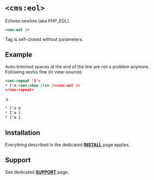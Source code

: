 # `<cms:eol>`

Echoes newline (aka PHP_EOL).

```xml
<cms:eol />
```

Tag is self-closed without parameters.

## Example

Auto-trimmed spaces at the end of the line are not a problem anymore. Following works fine (in view-source):

```xml
<cms:repeat '3'>
* I'm <cms:show item /><cms:eol />
</cms:repeat>
```

↓

```html
* I'm 0
* I'm 1
* I'm 2
```

## Installation

Everything described in the dedicated [**INSTALL**](/INSTALL.md) page applies.

## Support

See dedicated [**SUPPORT**](/SUPPORT.md) page.
